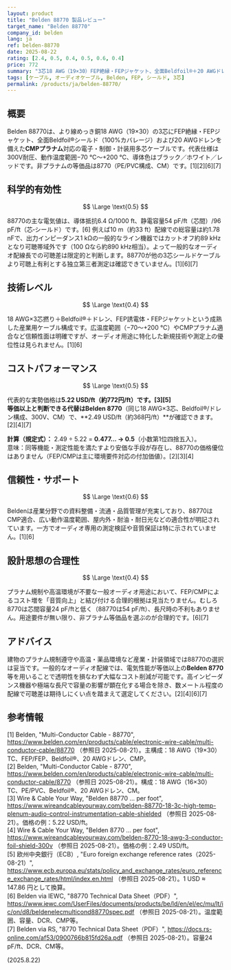 ```yaml
---
layout: product
title: "Belden 88770 製品レビュー"
target_name: "Belden 88770"
company_id: belden
lang: ja
ref: belden-88770
date: 2025-08-22
rating: [2.4, 0.5, 0.4, 0.5, 0.6, 0.4]
price: 772
summary: "3芯18 AWG（19×30）FEP絶縁・FEPジャケット、全面Beldfoil®＋20 AWGドレンのCMPプラナム対応多芯制御ケーブル。電気特性は産業用として標準的で、非プラナム等価品より高価です。"
tags: [ケーブル, オーディオケーブル, Belden, FEP, シールド, 3芯]
permalink: /products/ja/belden-88770/
---
```


## 概要

Belden 88770は、より線めっき銅18 AWG（19×30）の3芯にFEP絶縁・FEPジャケット、全面Beldfoil®シールド（100%カバレージ）および20 AWGドレンを備えた**CMPプラナム**対応の電子・制御・計装用多芯ケーブルです。代表仕様は300V耐圧、動作温度範囲−70 °C〜+200 °C、導体色はブラック／ホワイト／レッドです。非プラナムの等価品は8770（PE/PVC構成、CM）です。[1][2][6][7]

## 科学的有効性

$$ \Large \text{0.5} $$

88770の主な電気値は、導体抵抗6.4 Ω/1000 ft、静電容量54 pF/ft（芯間）/96 pF/ft（芯‐シールド）です。[6] 例えば10 m（約33 ft）配線での総容量は約1.78 nFで、出力インピーダンス1 kΩの一般的なライン機器ではカットオフ約89 kHzとなり可聴帯域外です（100 Ωなら約890 kHz相当）。よって一般的なオーディオ配線長での可聴差は限定的と判断します。88770が他の3芯シールドケーブルより可聴上有利とする独立第三者測定は確認できていません。[1][6][7]

## 技術レベル

$$ \Large \text{0.4} $$

18 AWG×3芯撚り＋Beldfoil®＋ドレン、FEP誘電体・FEPジャケットという成熟した産業用ケーブル構成です。広温度範囲（−70～+200 °C）やCMPプラナム適合など信頼性面は明確ですが、オーディオ用途に特化した新規技術や測定上の優位性は見られません。[1][6]

## コストパフォーマンス

$$ \Large \text{0.5} $$

代表的な実勢価格は**5.22 USD/ft（約772円/ft）**です。[3][5]  
等価以上と判断できる代替は**Belden 8770**（同じ18 AWG×3芯、Beldfoil®/ドレン構成、300V、CM）で、**2.49 USD/ft（約368円/ft）**が確認できます。[2][4][7]

**計算（規定式）：** 2.49 ÷ 5.22 = **0.477… → 0.5**（小数第1位四捨五入）。  
意味：同等機能・測定性能を満たすより安価な手段が存在し、88770の価格優位はありません（FEP/CMPは主に環境要件対応の付加価値）。[2][3][4]

## 信頼性・サポート

$$ \Large \text{0.6} $$

Beldenは産業分野での資料整備・流通・品質管理が充実しており、88770はCMP適合、広い動作温度範囲、屋内外・耐油・耐日光などの適合性が明記されています。一方でオーディオ専用の測定検証や音質保証は特に示されていません。[1][6]

## 設計思想の合理性

$$ \Large \text{0.4} $$

プラナム規制や高温環境が不要な一般オーディオ用途において、FEP/CMPによるコスト増を「音質向上」と結び付ける合理的根拠は見当たりません。むしろ8770は芯間容量24 pF/ftと低く（88770は54 pF/ft）、長尺時の不利もありません。用途要件が無い限り、非プラナム等価品を選ぶのが合理的です。[6][7]

## アドバイス

建物のプラナム規制遵守や高温・薬品環境など産業・計装領域では88770の選択は妥当です。一般的なオーディオ配線では、電気性能が等価以上の**Belden 8770**等を用いることで透明性を損なわず大幅なコスト削減が可能です。高インピーダンス機器や極端な長尺で容量の影響が顕在化する場合を除き、数メートル程度の配線で可聴差は期待しにくい点を踏まえて選定してください。[2][4][6][7]

## 参考情報

[1] Belden, "Multi-Conductor Cable - 88770", https://www.belden.com/en/products/cable/electronic-wire-cable/multi-conductor-cable/88770 （参照日 2025-08-21）。主構成：18 AWG（19×30）TC、FEP/FEP、Beldfoil®、20 AWGドレン、CMP。  
[2] Belden, "Multi-Conductor Cable - 8770", https://www.belden.com/en/products/cable/electronic-wire-cable/multi-conductor-cable/8770 （参照日 2025-08-21）。構成：18 AWG（16×30）TC、PE/PVC、Beldfoil®、20 AWGドレン、CM。  
[3] Wire & Cable Your Way, "Belden 88770 … per foot", https://www.wireandcableyourway.com/belden-88770-18-3c-high-temp-plenum-audio-control-instrumentation-cable-shielded （参照日 2025-08-21）。価格の例：5.22 USD/ft。  
[4] Wire & Cable Your Way, "Belden 8770 … per foot", https://www.wireandcableyourway.com/belden-8770-18-awg-3-conductor-foil-shield-300v （参照日 2025-08-21）。価格の例：2.49 USD/ft。  
[5] 欧州中央銀行（ECB）, "Euro foreign exchange reference rates（2025-08-21）", https://www.ecb.europa.eu/stats/policy_and_exchange_rates/euro_reference_exchange_rates/html/index.en.html （参照日 2025-08-21）。1 USD ≈ 147.86 円として換算。  
[6] Belden via IEWC, "88770 Technical Data Sheet（PDF）", https://www.iewc.com/UserFiles/documents/products/be/ld/en/el/ec/mu/lt/ic/on/d8/beldenelecmulticond88770spec.pdf （参照日 2025-08-21）。温度範囲、容量、DCR、CMP等。  
[7] Belden via RS, "8770 Technical Data Sheet（PDF）", https://docs.rs-online.com/af53/0900766b815fd26a.pdf （参照日 2025-08-21）。容量24 pF/ft、DCR、CM等。

(2025.8.22)

